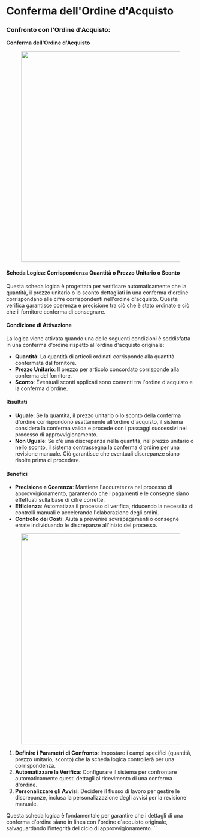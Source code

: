 # Conferma dell'Ordine d'Acquisto

### Confronto con l'Ordine d'Acquisto:&#x20;

**Conferma dell'Ordine d'Acquisto**

<figure><img src="https://lh7-us.googleusercontent.com/glQHETatKah-1YugeLqBb7Jim6lNJxuarRv-KEMv4NPzFfcjSm6mVhTMdI30nxdJ0SHXZ55Oup6KH7K-J6IxjUOiG0wxUX8toAaCopgBJwPyr94CPjoKuauNTmoHGGhg6f3gwHD39W7gpvijg4LQVJ4" alt="" width="563"><figcaption></figcaption></figure>

#### Scheda Logica: Corrispondenza Quantità o Prezzo Unitario o Sconto

Questa scheda logica è progettata per verificare automaticamente che la quantità, il prezzo unitario o lo sconto dettagliati in una conferma d'ordine corrispondano alle cifre corrispondenti nell'ordine d'acquisto. Questa verifica garantisce coerenza e precisione tra ciò che è stato ordinato e ciò che il fornitore conferma di consegnare.

#### Condizione di Attivazione

La logica viene attivata quando una delle seguenti condizioni è soddisfatta in una conferma d'ordine rispetto all'ordine d'acquisto originale:

* **Quantità**: La quantità di articoli ordinati corrisponde alla quantità confermata dal fornitore.
* **Prezzo Unitario**: Il prezzo per articolo concordato corrisponde alla conferma del fornitore.
* **Sconto**: Eventuali sconti applicati sono coerenti tra l'ordine d'acquisto e la conferma d'ordine.

#### Risultati

* **Uguale**: Se la quantità, il prezzo unitario o lo sconto della conferma d'ordine corrispondono esattamente all'ordine d'acquisto, il sistema considera la conferma valida e procede con i passaggi successivi nel processo di approvvigionamento.
* **Non Uguale**: Se c'è una discrepanza nella quantità, nel prezzo unitario o nello sconto, il sistema contrassegna la conferma d'ordine per una revisione manuale. Ciò garantisce che eventuali discrepanze siano risolte prima di procedere.

#### Benefici

* **Precisione e Coerenza**: Mantiene l'accuratezza nel processo di approvvigionamento, garantendo che i pagamenti e le consegne siano effettuati sulla base di cifre corrette.
* **Efficienza**: Automatizza il processo di verifica, riducendo la necessità di controlli manuali e accelerando l'elaborazione degli ordini.
* **Controllo dei Costi**: Aiuta a prevenire sovrapagamenti o consegne errate individuando le discrepanze all'inizio del processo.

<figure><img src="https://lh7-us.googleusercontent.com/DRTMJxJ9XLeC5zWSU8QuZwPLkqHzmCUm9RwiUZIkcc8pVxMZsxLv56dX9spzqr7KeDkTigbeBX2DvAZRe-6MdqOgAnrO-QPnCbi4e6hP4--P_O0A0DSoQJxjGeefOS1p6GuXHs1YXv-A73DXYaE8qlI" alt="" width="563"><figcaption></figcaption></figure>

1. **Definire i Parametri di Confronto**: Impostare i campi specifici (quantità, prezzo unitario, sconto) che la scheda logica controllerà per una corrispondenza.
2. **Automatizzare la Verifica**: Configurare il sistema per confrontare automaticamente questi dettagli al ricevimento di una conferma d'ordine.
3. **Personalizzare gli Avvisi**: Decidere il flusso di lavoro per gestire le discrepanze, inclusa la personalizzazione degli avvisi per la revisione manuale.

Questa scheda logica è fondamentale per garantire che i dettagli di una conferma d'ordine siano in linea con l'ordine d'acquisto originale, salvaguardando l'integrità del ciclo di approvvigionamento. \`\`
